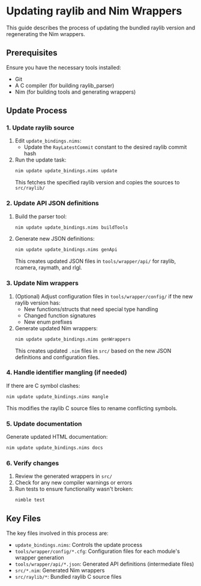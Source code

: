 # Updating raylib and Nim Wrappers

This guide describes the process of updating the bundled raylib version and regenerating the Nim wrappers.

## Prerequisites

Ensure you have the necessary tools installed:
- Git
- A C compiler (for building raylib_parser)
- Nim (for building tools and generating wrappers)

## Update Process

### 1. Update raylib source

1. Edit `update_bindings.nims`:
   - Update the `RayLatestCommit` constant to the desired raylib commit hash
2. Run the update task:
   ```bash
   nim update update_bindings.nims update
   ```
   This fetches the specified raylib version and copies the sources to `src/raylib/`

### 2. Update API JSON definitions

1. Build the parser tool:
   ```bash
   nim update update_bindings.nims buildTools
   ```
2. Generate new JSON definitions:
   ```bash
   nim update update_bindings.nims genApi
   ```
   This creates updated JSON files in `tools/wrapper/api/` for raylib, rcamera, raymath, and rlgl.

### 3. Update Nim wrappers

1. (Optional) Adjust configuration files in `tools/wrapper/config/` if the new raylib version has:
   - New functions/structs that need special type handling
   - Changed function signatures
   - New enum prefixes
2. Generate updated Nim wrappers:
   ```bash
   nim update update_bindings.nims genWrappers
   ```
   This creates updated `.nim` files in `src/` based on the new JSON definitions and configuration files.

### 4. Handle identifier mangling (if needed)

If there are C symbol clashes:
```bash
nim update update_bindings.nims mangle
```
This modifies the raylib C source files to rename conflicting symbols.

### 5. Update documentation

Generate updated HTML documentation:
```bash
nim update update_bindings.nims docs
```

### 6. Verify changes

1. Review the generated wrappers in `src/`
2. Check for any new compiler warnings or errors
3. Run tests to ensure functionality wasn't broken:
   ```bash
   nimble test
   ```

## Key Files

The key files involved in this process are:
- `update_bindings.nims`: Controls the update process
- `tools/wrapper/config/*.cfg`: Configuration files for each module's wrapper generation
- `tools/wrapper/api/*.json`: Generated API definitions (intermediate files)
- `src/*.nim`: Generated Nim wrappers
- `src/raylib/*`: Bundled raylib C source files
